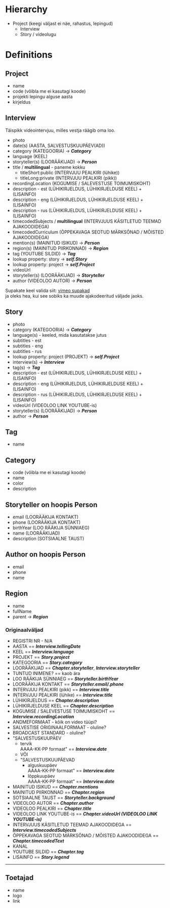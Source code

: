 # Hierarchy

- Project (keegi väljast ei näe, rahastus, lepingud)
    - Interview
    - Story / videolugu

# Definitions

## Project
- name
- code (võibla me ei kasutagi koode)
- projekti lepingu alguse aasta
- kirjeldus



## Interview
Täispikk videointervjuu, milles vestja räägib oma loo.
- photo
- date(s) (AASTA, SALVESTUSKUUPÄEV(AD))
- category (KATEGOORIA) -> ***Category***
- language (KEEL)
- storyteller(s) (LOORÄÄKIJAD) -> ***Person***
- title / **multilingual** - paneme kokku
    - titleShort:public (INTERVJUU PEALKIRI (lühike))
    - titleLong:private (INTERVJUU PEALKIRI (pikk))
- recordingLocation (KOGUMISE / SALEVESTUSE TOIMUMISKOHT)
- description - est (LÜHIKIRJELDUS, LÜHIKIRJELDUSE KEEL) + (LISAINFO)
- description - eng (LÜHIKIRJELDUS, LÜHIKIRJELDUSE KEEL) + (LISAINFO)
- description - rus (LÜHIKIRJELDUS, LÜHIKIRJELDUSE KEEL) + (LISAINFO)
- timecodedSubjects / **multilingual** (INTERVJUUS KÄSITLETUD TEEMAD AJAKOODIDEGA)
- timecodedCurriculum (ÕPPEKAVAGA SEOTUD MÄRKSÕNAD / MÕISTED AJAKOODIDEGA)
- mention(s) (MAINITUD ISIKUD) -> ***Person***
- region(s) (MAINITUD PIIRKONNAD) -> ***Region***
- tag (YOUTUBE SILDID) -> ***Tag***
- lookup property: story -> ***self.Story***
- lookup property: project -> ***self.Project***
- videoUrl
- storyteller(s) (LOORÄÄKIJAD) -> ***Storyteller***
- author (VIDEOLOO AUTOR) -> ***Person***


Supakate keel valida siit:  [vimeo supakad](https://vimeo.com/help/faq/managing-your-videos/captions-and-subtitles#what-caption-and-subtitle-file-formats-does-vimeo-support)  
ja oleks hea, kui see sobiks ka muude ajakodeeritud väljade jaoks.
## Story
- photo
- category (KATEGOORIA) -> ***Category***
- language(s) - keeled, mida kasutatakse jutus
- subtitles - est
- subtitles - eng
- subtitles - rus
- lookup property: project (PROJEKT) -> ***self.Project***
- interview(s) -> ***Interview***
- tag(s) -> ***Tag***
- description - est (LÜHIKIRJELDUS, LÜHIKIRJELDUSE KEEL) + (LISAINFO)
- description - eng (LÜHIKIRJELDUS, LÜHIKIRJELDUSE KEEL) + (LISAINFO)
- description - rus (LÜHIKIRJELDUS, LÜHIKIRJELDUSE KEEL) + (LISAINFO)
- videoUrl (VIDEOLOO LINK YOUTUBE-is)
- storyteller(s) (LOORÄÄKIJAD) -> ***Person***
- author -> ***Person***


## Tag
- name


## Category
- code (võibla me ei kasutagi koode)
- name
- color
- description


## Storyteller on hoopis Person
- email (LOORÄÄKIJA KONTAKT)
- phone (LOORÄÄKIJA KONTAKT)
- birthYear (LOO RÄÄKIJA SÜNNIAEG)
- name (LOORÄÄKIJAD)
- description (SOTSIAALNE TAUST)

## Author on hoopis Person
- email
- phone
- name

## Region
- name
- fullName
- parent -> ***Region***

### Originaalväljad
- REGISTRI NR - N/A
- AASTA == ***Interview.tellingDate***
- KEEL == ***Interview.language***
- PROJEKT == ***Story.project***
- KATEGOORIA == ***Story.category***
- LOORÄÄKIJAD == ***Chapter.storyteller***, ***Interview.storyteller***
- TUNTUD INIMENE? == kaob ära
- LOO RÄÄKIJA SÜNNIAEG == ***Storyteller.birthYear***
- LOORÄÄKIJA KONTAKT == ***Storyteller.email/.phone***
- INTERVJUU PEALKIRI (pikk) == ***Interview.title***
- INTERVJUU PEALKIRI (lühike) == ***Interview.title***
- LÜHIKIRJELDUS == ***Chapter.description***
- LÜHIKIRJELDUSE KEEL == ***Chapter.description***
- KOGUMISE / SALEVESTUSE TOIMUMISKOHT == ***Interview.recordingLocation***
- ANDMEFORMAAT - kõik on video tüüpi?
- SALVESTISE ORIGINAALFORMAAT - oluline?
- BROADCAST STANDARD - oluline?
- "SALVESTUSKUUPÄEV
  - tervik  
    AAAA-KK-PP formaat" == ***Interview.date***
  - VÕI
  - "SALVESTUSKUUPÄEVAD
    - alguskuupäev  
      AAAA-KK-PP formaat" == ***Interview.date***
    - lõppkuupäev  
      AAAA-KK-PP formaat" == ***Interview.date***
- MAINITUD ISIKUD == ***Chapter.mentions***
- MAINITUD PIIRKONNAD == ***Chapter.region***
- SOTSIAALNE TAUST == ***Storyteller.background***
- VIDEOLOO AUTOR == ***Chapter.author***
- VIDEOLOO PEALKIRI == ***Chapter.title***
- VIDEOLOO LINK YOUTUBE-is == ***Chapter.videoUrl (VIDEOLOO LINK YOUTUBE-is)***
- INTERVJUUS KÄSITLETUD TEEMAD AJAKOODIDEGA == ***Interview.timecodedSubjects***
- ÕPPEKAVAGA SEOTUD MÄRKSÕNAD / MÕISTED AJAKOODIDEGA == ***Chapter.timecodedText***
- KANAL
- YOUTUBE SILDID == ***Chapter.tag***
- LISAINFO == ***Story.legend***




---

## Toetajad
- name
- logo
- link
